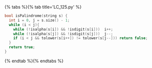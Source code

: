 {% tabs %}{% tab title='LC_125.py' %}

```cpp
bool isPalindrome(string s) {
  int i = 0, j = s.size() - 1;
  while (i < j){
    while (!isalpha(s[i]) && !isdigit(s[i]))  i++;
    while (!isalpha(s[j]) && !isdigit(s[j]))  j--;
    if (i < j && tolower(s[i++]) != tolower(s[j--])) return false;
  }
  return true;
}
```

{% endtab %}{% endtabs %}
